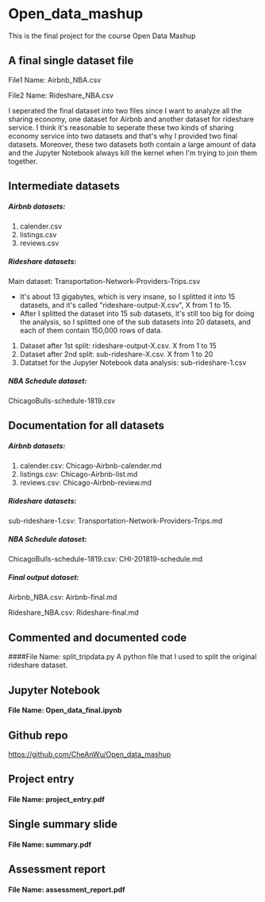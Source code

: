 # Open_data_mashup
This is the final project for the course Open Data Mashup

## A final single dataset file
File1 Name: Airbnb_NBA.csv

File2 Name: Rideshare_NBA.csv

I seperated the final dataset into two files since I want to analyze all the sharing economy, one dataset for Airbnb and another dataset for rideshare service. I think it's reasonable to seperate these two kinds of sharing economy service into two datasets and that's why I provided two final datasets. Moreover, these two datasets both contain a large amount of data and the Jupyter Notebook always kill the kernel when I'm trying to join them together.

## Intermediate datasets

##### Airbnb datasets: 
1. calender.csv
2. listings.csv
3. reviews.csv

##### Rideshare datasets:
Main dataset: Transportation-Network-Providers-Trips.csv 

* It's about 13 gigabytes, which is very insane, so I splitted it into 15 datasets, and it's called "rideshare-output-X.csv", X from 1 to 15.
* After I splitted the dataset into 15 sub datasets, it's still too big for doing the analysis, so I splitted one of the sub datasets into 20 datasets, and each of them contain 150,000 rows of data.

1. Dataset after 1st split: rideshare-output-X.csv. X from 1 to 15
2. Dataset after 2nd split: sub-rideshare-X.csv. X from 1 to 20
3. Datatset for the Jupyter Notebook data analysis: sub-rideshare-1.csv

##### NBA Schedule dataset:
ChicagoBulls-schedule-1819.csv


## Documentation for all datasets
##### Airbnb datasets: 
1. calender.csv: Chicago-Airbnb-calender.md
2. listings.csv: Chicago-Airbnb-list.md
3. reviews.csv: Chicago-Airbnb-review.md

##### Rideshare datasets:
sub-rideshare-1.csv: Transportation-Network-Providers-Trips.md

##### NBA Schedule dataset:
ChicagoBulls-schedule-1819.csv: CHI-201819-schedule.md

##### Final output dataset:
Airbnb_NBA.csv: Airbnb-final.md

Rideshare_NBA.csv: Rideshare-final.md


## Commented and documented code
####File Name: split_tripdata.py
A python file that I used to split the original rideshare dataset.

## Jupyter Notebook
#### File Name: Open_data_final.ipynb

## Github repo
https://github.com/CheAnWu/Open_data_mashup

## Project entry
#### File Name: project_entry.pdf


## Single summary slide
#### File Name: summary.pdf


## Assessment report
#### File Name: assessment_report.pdf

